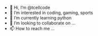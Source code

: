 - 👋 Hi, I’m @tcellcode
- 👀 I’m interested in coding, gaming, sports
- 🌱 I’m currently learning python
- 💞️ I’m looking to collaborate on ...
- 📫 How to reach me ...

<!---
tcellcode/tcellcode is a ✨ special ✨ repository because its `README.md` (this file) appears on your GitHub profile.
You can click the Preview link to take a look at your changes.
--->
